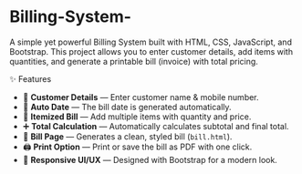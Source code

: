 # Billing-System-
A simple yet powerful Billing System built with HTML, CSS, JavaScript, and Bootstrap. This project allows you to enter customer details, add items with quantities, and generate a printable bill (invoice) with total pricing.

✨ Features  
- 👤 **Customer Details** — Enter customer name & mobile number.  
- 📅 **Auto Date** — The bill date is generated automatically.  
- 🛒 **Itemized Bill** — Add multiple items with quantity and price.  
- ➕ **Total Calculation** — Automatically calculates subtotal and final total.  
- 🧾 **Bill Page** — Generates a clean, styled bill (`bill.html`).  
- 🖨️ **Print Option** — Print or save the bill as PDF with one click.  
- 🎨 **Responsive UI/UX** — Designed with Bootstrap for a modern look.
